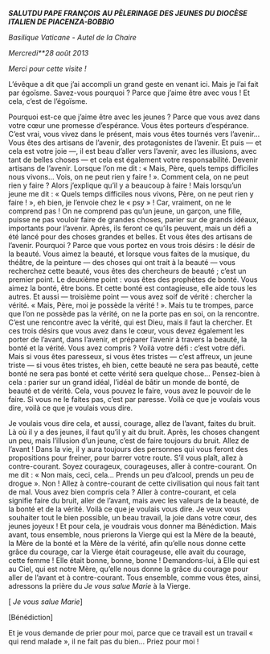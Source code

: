 ***SALUT******DU PAPE FRANÇOIS*** ***AU PÈLERINAGE DES JEUNES DU DIOCÈSE ITALIEN DE PIACENZA-BOBBIO***

*Basilique Vaticane - Autel de la Chaire*

*Mercredi**28 août 2013*

*Merci pour cette visite !*

L’évêque a dit que j’ai accompli un grand geste en venant ici. Mais je l’ai fait par égoïsme. Savez-vous pourquoi ? Parce que j’aime être avec vous ! Et cela, c’est de l’égoïsme.

Pourquoi est-ce que j’aime être avec les jeunes ? Parce que vous avez dans votre cœur une promesse d’espérance. Vous êtes porteurs d’espérance. C’est vrai, vous vivez dans le présent, mais vous êtes tournés vers l’avenir... Vous êtes des artisans de l’avenir, des protagonistes de l’avenir. Et puis — et cela est votre joie —, il est beau d’aller vers l’avenir, avec les illusions, avec tant de belles choses — et cela est également votre responsabilité. Devenir artisans de l’avenir. Lorsque l’on me dit : « Mais, Père, quels temps difficiles nous vivons... Vois, on ne peut rien y faire ! ». Comment cela, on ne peut rien y faire ? Alors j’explique qu’il y a beaucoup à faire ! Mais lorsqu’un jeune me dit : « Quels temps difficiles nous vivons, Père, on ne peut rien y faire ! », eh bien, je l’envoie chez le « psy » ! Car, vraiment, on ne le comprend pas ! On ne comprend pas qu’un jeune, un garçon, une fille, puisse ne pas vouloir faire de grandes choses, parier sur de grands idéaux, importants pour l’avenir. Après, ils feront ce qu’ils peuvent, mais un défi a été lancé pour des choses grandes et belles. Et vous êtes des artisans de l’avenir. Pourquoi ? Parce que vous portez en vous trois désirs : le désir de la beauté. Vous aimez la beauté, et lorsque vous faites de la musique, du théâtre, de la peinture — des choses qui ont trait à la beauté — vous recherchez cette beauté, vous êtes des chercheurs de beauté ; c’est un premier point. Le deuxième point : vous êtes des prophètes de bonté. Vous aimez la bonté, être bons. Et cette bonté est contagieuse, elle aide tous les autres. Et aussi — troisième point — vous avez soif de vérité : chercher la vérité. « Mais, Père, moi je possède la vérité ! ». Mais tu te trompes, parce que l’on ne possède pas la vérité, on ne la porte pas en soi, on la rencontre. C’est une rencontre avec la vérité, qui est Dieu, mais il faut la chercher. Et ces trois désirs que vous avez dans le cœur, vous devez également les porter de l’avant, dans l’avenir, et préparer l’avenir à travers la beauté, la bonté et la vérité. Vous avez compris ? Voilà votre défi : c’est votre défi. Mais si vous êtes paresseux, si vous êtes tristes — c’est affreux, un jeune triste — si vous êtes tristes, eh bien, cette beauté ne sera pas beauté, cette bonté ne sera pas bonté et cette vérité sera quelque chose... Pensez-bien à cela : parier sur un grand idéal, l’idéal de bâtir un monde de bonté, de beauté et de vérité. Cela, vous pouvez le faire, vous avez le pouvoir de le faire. Si vous ne le faites pas, c’est par paresse. Voilà ce que je voulais vous dire, voilà ce que je voulais vous dire.

Je voulais vous dire cela, et aussi, courage, allez de l’avant, faites du bruit. Là où il y a des jeunes, il faut qu’il y ait du bruit. Après, les choses changent un peu, mais l’illusion d’un jeune, c’est de faire toujours du bruit. Allez de l’avant ! Dans la vie, il y aura toujours des personnes qui vous feront des propositions pour freiner, pour barrer votre route. S’il vous plaît, allez à contre-courant. Soyez courageux, courageuses, aller à contre-courant. On me dit : « Non mais, ceci, cela... Prends un peu d’alcool, prends un peu de drogue ». Non ! Allez à contre-courant de cette civilisation qui nous fait tant de mal. Vous avez bien compris cela ? Aller à contre-courant, et cela signifie faire du bruit, aller de l’avant, mais avec les valeurs de la beauté, de la bonté et de la vérité. Voilà ce que je voulais vous dire. Je veux vous souhaiter tout le bien possible, un beau travail, la joie dans votre cœur, des jeunes joyeux ! Et pour cela, je voudrais vous donner ma Bénédiction. Mais avant, tous ensemble, nous prierons la Vierge qui est la Mère de la beauté, la Mère de la bonté et la Mère de la vérité, afin qu’elle nous donne cette grâce du courage, car la Vierge était courageuse, elle avait du courage, cette femme ! Elle était bonne, bonne, bonne ! Demandons-lui, à Elle qui est au Ciel, qui est notre Mère, qu’elle nous donne la grâce du courage pour aller de l’avant et à contre-courant. Tous ensemble, comme vous êtes, ainsi, adressons la prière du *Je vous salue Marie* à la Vierge.

[ *Je vous salue Marie*]

[Bénédiction]

Et je vous demande de prier pour moi, parce que ce travail est un travail « qui rend malade », il ne fait pas du bien... Priez pour moi !